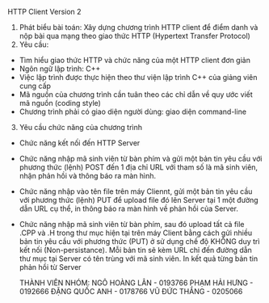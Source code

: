 HTTP Client Version 2
1. Phát biểu bài toán:
Xây dựng chương trình HTTP client để điểm danh và nộp bài qua mạng theo giao thức HTTP (Hypertext Transfer Protocol) 
2. Yêu cầu:
- Tìm hiểu giao thức HTTP và chức năng của một HTTP client đơn giản 
- Ngôn ngữ lập trình: C++ 
- Việc lập trình được thực hiện theo thư viện lập trình C++ của giảng viên cung cấp
- Mã nguồn của chương trình cần tuân theo các chỉ dẫn về quy ước viết mã nguồn (coding style)
- Chương trình phải có giao diện người dùng: giao diện command-line 
3. Yêu cầu chức năng của chương trình
- Chức năng kết nối đến HTTP Server
- Chức năng nhập mã sinh viên từ bàn phím và gửi một bản tin yêu cầu với phương thức (lệnh) POST đến 1 địa chỉ URL với tham số là mã sinh viên, nhận phản hồi và thông báo ra màn hình. 
- Chức năng nhập vào tên file trên máy Cliennt, gửi một bản tin yêu cầu với phương thức (lệnh) PUT để upload file đó lên Server tại 1 một đường dẫn URL cụ thể, in thông báo ra màn hình về phản hồi của Server. 
- Chức năng nhập mã sinh viên từ bàn phím, sau đó upload tất cả file .CPP và .H trong thư mục hiện tại trên máy Client bằng cách gửi nhiều bản tin yêu cầu với phương thức (PUT) ở sử dụng chế độ KHÔNG duy trì kết nối (Non-persistance). Mỗi bản tin sẽ kèm URL chỉ đến đường dẫn thư mục tại Server có tên trùng với mã sinh viên. In kết quả từng bản tin phản hồi từ Server

  THÀNH VIÊN NHÓM:
      NGÔ HOÀNG LÂN - 0193766
      PHẠM HẢI HƯNG - 0192666
      ĐẶNG QUỐC ANH - 0178766
      VŨ ĐỨC THẮNG - 0205066
